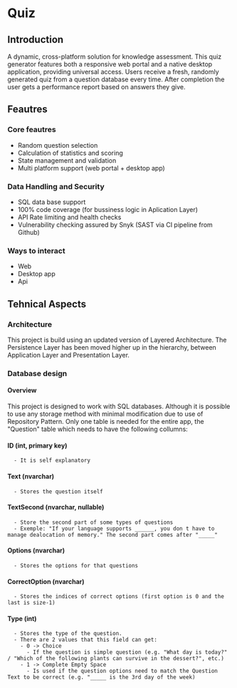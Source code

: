 # Quiz

## Introduction
A dynamic, cross-platform solution for knowledge assessment. This quiz generator features both a responsive web portal and a native desktop application, providing universal access. Users receive a fresh, randomly generated quiz from a question database every time. After completion the user gets a performance report based on answers they give.

## Feautres
### Core feautres
  - Random question selection
  - Calculation of statistics and scoring
  - State management and validation
  - Multi platform support (web portal + desktop app)
### Data Handling and Security
  - SQL data base support
  - 100% code coverage (for bussiness logic in Aplication Layer)
  - API Rate limiting and health checks
  - Vulnerability checking assured by Snyk (SAST via CI pipeline from Github)
### Ways to interact
  - Web
  - Desktop app
  - Api

## Tehnical Aspects
### Architecture
This project is build using an updated version of Layered Architecture.
The Persistence Layer has been moved higher up in the hierarchy, between Application Layer and Presentation Layer.
### Database design
#### Overview
This project is designed to work with SQL databases. Although it is possible to use any storage method with minimal modification due to use of Repository Pattern.
Only one table is needed for the entire app, the "Question" table which needs to have the following collumns:
#### ID (int, primary key)
      - It is self explanatory
#### Text (nvarchar)
      - Stores the question itself
#### TextSecond (nvarchar, nullable)
      - Store the second part of some types of questions
      - Exemple: "If your language supports ______, you don t have to manage dealocation of memory." The second part comes after "_____"
#### Options (nvarchar)
      - Stores the options for that questions
#### CorrectOption (nvarchar)
      - Stores the indices of correct options (first option is 0 and the last is size-1)
#### Type (int)
      - Stores the type of the question.
      - There are 2 values that this field can get:
        - 0 -> Choice
          - If the question is simple question (e.g. "What day is today?" / "Which of the following plants can survive in the dessert?", etc.)
        - 1 -> Complete Empty Space
          - Is used if the question options need to match the Question Text to be correct (e.g. "_____ is the 3rd day of the week)
